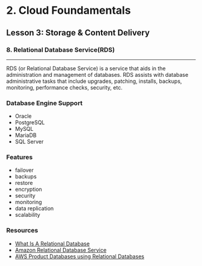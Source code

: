# 2. Cloud Foundamentals 

## Lesson 3: Storage & Content Delivery 


### 8. Relational Database Service(RDS)

___

RDS (or Relational Database Service) is a service that aids in the administration and management of databases. RDS assists with database administrative tasks that include upgrades, patching, installs, backups, monitoring, performance checks, security, etc.

### Database Engine Support
* Oracle
* PostgreSQL
* MySQL
* MariaDB
* SQL Server

### Features
* failover
* backups
* restore
* encryption
* security
* monitoring
* data replication
* scalability

### Resources
* [What Is A Relational Database](https://aws.amazon.com/relational-database/)
* [Amazon Relational Database Service](https://aws.amazon.com/rds/)
* [AWS Product Databases using Relational Databases](https://aws.amazon.com/products/databases/)
